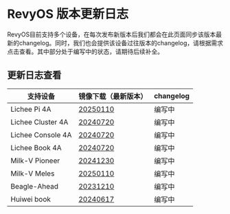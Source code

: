 # RevyOS 版本更新日志

RevyOS目前支持多个设备，在每次发布新版本后我们都会在此页面同步该版本最新的changelog。同时，我们也会提供该设备过往版本的changelog，请根据需求点击查看。其中部分处于编写中的状态，请期待后续补全。

## 更新日志查看

| 支持设备          | 镜像下载（最新版本） | changelog |
| ----------------- | ----------|--------------------------------------------- |
| Lichee Pi 4A      | [20250110](https://mirror.iscas.ac.cn/revyos/extra/images/lpi4a/20250110/)       | 编写中 |
| Lichee Cluster 4A | [20240720](https://mirror.iscas.ac.cn/revyos/extra/images/lpi4a/)                | 编写中 |
| Lichee Console 4A | [20240720](https://mirror.iscas.ac.cn/revyos/extra/images/lcon4a/20240720/)      | 编写中 |
| Lichee Book 4A    | [20240720](https://mirror.iscas.ac.cn/revyos/extra/images/laptop4a/)             | 编写中 |
| Milk-V Pioneer    | [20241230](https://mirror.iscas.ac.cn/revyos/extra/images/sg2042/20241230/)      | 编写中 |
| Milk-V Meles      | [20250110](https://mirror.iscas.ac.cn/revyos/extra/images/meles/20250110/)       | 编写中 |
| Beagle-Ahead      | [20231210](https://mirror.iscas.ac.cn/revyos/extra/images/beagle/20231210/)      | 编写中 |
| Huiwei book       | [20240617](https://mirror.iscas.ac.cn/revyos/extra/images/huiwei/test/20240617/) | 编写中 |


